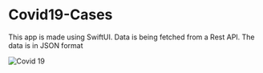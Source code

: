 # Covid19-Cases
This app is made using SwiftUI.
Data is being fetched from a Rest API. The data is in JSON format

![Covid 19](https://user-images.githubusercontent.com/50924430/118238152-c3ae6a80-b4b5-11eb-96ac-338b06a48ff8.png)
